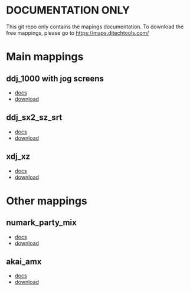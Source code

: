 
# DOCUMENTATION ONLY

This git repo only contains the mapings documentation.
To download the free mappings, please go to <https://maps.djtechtools.com/>

# Main mappings

## ddj_1000 with jog screens

* [docs](ddj_1000/)
* [download](https://maps.djtechtools.com/mappings/9279)

## ddj_sx2_sz_srt

* [docs](ddj_sx2_sz_srt/)
* [download](https://maps.djtechtools.com/mappings/9222)

## xdj_xz

* [docs](xdj_xz/)
* [download](https://maps.djtechtools.com/mappings/10305)

# Other mappings

## numark_party_mix

* [docs](numark_party_mix/)
* [download](https://maps.djtechtools.com/mappings/9764)

## akai_amx

* [docs](akai_amx/)
* [download](https://maps.djtechtools.com/mappings/9323)

 

